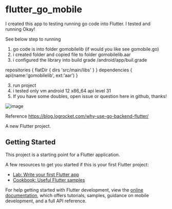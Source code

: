 # flutter_go_mobile

I created this app to testing running go code into Flutter. I tested and running Okay!

See below step to running

1. go code is into folder gomobilelib  (if would you like see gomobile.go)
2. i created folder and copied file to folder gomobilelib.aar
2. i configured the library into build grade /android/app/buil.grade

repositories {
    flatDir {
        dirs 'src/main/libs'
    }
}
dependencies {
    api(name:'gomobilelib', ext:'aar')
}

3. run project 
4. i tested only vm android 12 x86_64 api level 31
5. If you have some doubles, open issue or question here in github, thanks!

![image](https://user-images.githubusercontent.com/65929403/221300997-2be5147f-0c01-4972-9527-f3492fc357cd.png)


Reference https://blog.logrocket.com/why-use-go-backend-flutter/

A new Flutter project.

## Getting Started

This project is a starting point for a Flutter application.

A few resources to get you started if this is your first Flutter project:

- [Lab: Write your first Flutter app](https://docs.flutter.dev/get-started/codelab)
- [Cookbook: Useful Flutter samples](https://docs.flutter.dev/cookbook)

For help getting started with Flutter development, view the
[online documentation](https://docs.flutter.dev/), which offers tutorials,
samples, guidance on mobile development, and a full API reference.
